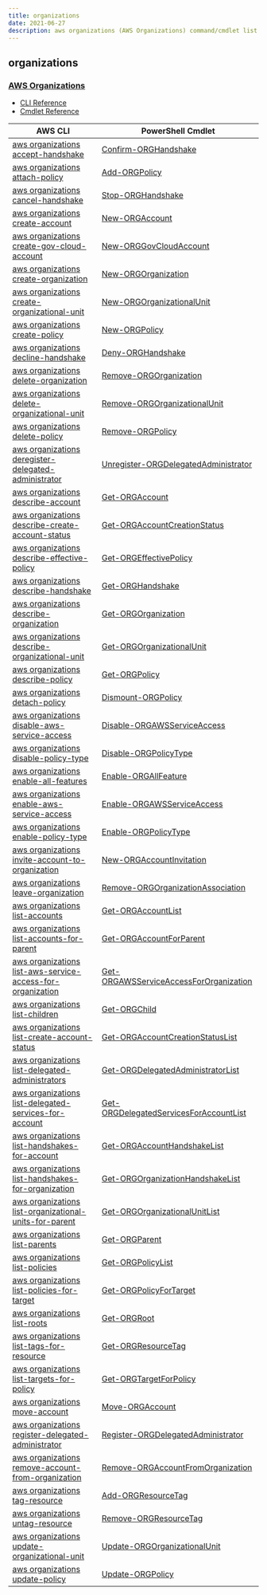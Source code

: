 ```yaml
---
title: organizations
date: 2021-06-27
description: aws organizations (AWS Organizations) command/cmdlet list.
---
```


## organizations

### [AWS Organizations](https://aws.amazon.com/organizations/)

* [CLI Reference](https://docs.aws.amazon.com/cli/latest/reference/organizations/index.html)
* [Cmdlet Reference](https://docs.aws.amazon.com/powershell/latest/reference/items/AWS_Organizations_cmdlets.html)

|AWS CLI|PowerShell Cmdlet|
|----|----|
|[aws organizations accept-handshake](https://docs.aws.amazon.com/cli/latest/reference/organizations/accept-handshake.html)|[Confirm-ORGHandshake](https://docs.aws.amazon.com/powershell/latest/reference/items/Confirm-ORGHandshake.html)|
|[aws organizations attach-policy](https://docs.aws.amazon.com/cli/latest/reference/organizations/attach-policy.html)|[Add-ORGPolicy](https://docs.aws.amazon.com/powershell/latest/reference/items/Add-ORGPolicy.html)|
|[aws organizations cancel-handshake](https://docs.aws.amazon.com/cli/latest/reference/organizations/cancel-handshake.html)|[Stop-ORGHandshake](https://docs.aws.amazon.com/powershell/latest/reference/items/Stop-ORGHandshake.html)|
|[aws organizations create-account](https://docs.aws.amazon.com/cli/latest/reference/organizations/create-account.html)|[New-ORGAccount](https://docs.aws.amazon.com/powershell/latest/reference/items/New-ORGAccount.html)|
|[aws organizations create-gov-cloud-account](https://docs.aws.amazon.com/cli/latest/reference/organizations/create-gov-cloud-account.html)|[New-ORGGovCloudAccount](https://docs.aws.amazon.com/powershell/latest/reference/items/New-ORGGovCloudAccount.html)|
|[aws organizations create-organization](https://docs.aws.amazon.com/cli/latest/reference/organizations/create-organization.html)|[New-ORGOrganization](https://docs.aws.amazon.com/powershell/latest/reference/items/New-ORGOrganization.html)|
|[aws organizations create-organizational-unit](https://docs.aws.amazon.com/cli/latest/reference/organizations/create-organizational-unit.html)|[New-ORGOrganizationalUnit](https://docs.aws.amazon.com/powershell/latest/reference/items/New-ORGOrganizationalUnit.html)|
|[aws organizations create-policy](https://docs.aws.amazon.com/cli/latest/reference/organizations/create-policy.html)|[New-ORGPolicy](https://docs.aws.amazon.com/powershell/latest/reference/items/New-ORGPolicy.html)|
|[aws organizations decline-handshake](https://docs.aws.amazon.com/cli/latest/reference/organizations/decline-handshake.html)|[Deny-ORGHandshake](https://docs.aws.amazon.com/powershell/latest/reference/items/Deny-ORGHandshake.html)|
|[aws organizations delete-organization](https://docs.aws.amazon.com/cli/latest/reference/organizations/delete-organization.html)|[Remove-ORGOrganization](https://docs.aws.amazon.com/powershell/latest/reference/items/Remove-ORGOrganization.html)|
|[aws organizations delete-organizational-unit](https://docs.aws.amazon.com/cli/latest/reference/organizations/delete-organizational-unit.html)|[Remove-ORGOrganizationalUnit](https://docs.aws.amazon.com/powershell/latest/reference/items/Remove-ORGOrganizationalUnit.html)|
|[aws organizations delete-policy](https://docs.aws.amazon.com/cli/latest/reference/organizations/delete-policy.html)|[Remove-ORGPolicy](https://docs.aws.amazon.com/powershell/latest/reference/items/Remove-ORGPolicy.html)|
|[aws organizations deregister-delegated-administrator](https://docs.aws.amazon.com/cli/latest/reference/organizations/deregister-delegated-administrator.html)|[Unregister-ORGDelegatedAdministrator](https://docs.aws.amazon.com/powershell/latest/reference/items/Unregister-ORGDelegatedAdministrator.html)|
|[aws organizations describe-account](https://docs.aws.amazon.com/cli/latest/reference/organizations/describe-account.html)|[Get-ORGAccount](https://docs.aws.amazon.com/powershell/latest/reference/items/Get-ORGAccount.html)|
|[aws organizations describe-create-account-status](https://docs.aws.amazon.com/cli/latest/reference/organizations/describe-create-account-status.html)|[Get-ORGAccountCreationStatus](https://docs.aws.amazon.com/powershell/latest/reference/items/Get-ORGAccountCreationStatus.html)|
|[aws organizations describe-effective-policy](https://docs.aws.amazon.com/cli/latest/reference/organizations/describe-effective-policy.html)|[Get-ORGEffectivePolicy](https://docs.aws.amazon.com/powershell/latest/reference/items/Get-ORGEffectivePolicy.html)|
|[aws organizations describe-handshake](https://docs.aws.amazon.com/cli/latest/reference/organizations/describe-handshake.html)|[Get-ORGHandshake](https://docs.aws.amazon.com/powershell/latest/reference/items/Get-ORGHandshake.html)|
|[aws organizations describe-organization](https://docs.aws.amazon.com/cli/latest/reference/organizations/describe-organization.html)|[Get-ORGOrganization](https://docs.aws.amazon.com/powershell/latest/reference/items/Get-ORGOrganization.html)|
|[aws organizations describe-organizational-unit](https://docs.aws.amazon.com/cli/latest/reference/organizations/describe-organizational-unit.html)|[Get-ORGOrganizationalUnit](https://docs.aws.amazon.com/powershell/latest/reference/items/Get-ORGOrganizationalUnit.html)|
|[aws organizations describe-policy](https://docs.aws.amazon.com/cli/latest/reference/organizations/describe-policy.html)|[Get-ORGPolicy](https://docs.aws.amazon.com/powershell/latest/reference/items/Get-ORGPolicy.html)|
|[aws organizations detach-policy](https://docs.aws.amazon.com/cli/latest/reference/organizations/detach-policy.html)|[Dismount-ORGPolicy](https://docs.aws.amazon.com/powershell/latest/reference/items/Dismount-ORGPolicy.html)|
|[aws organizations disable-aws-service-access](https://docs.aws.amazon.com/cli/latest/reference/organizations/disable-aws-service-access.html)|[Disable-ORGAWSServiceAccess](https://docs.aws.amazon.com/powershell/latest/reference/items/Disable-ORGAWSServiceAccess.html)|
|[aws organizations disable-policy-type](https://docs.aws.amazon.com/cli/latest/reference/organizations/disable-policy-type.html)|[Disable-ORGPolicyType](https://docs.aws.amazon.com/powershell/latest/reference/items/Disable-ORGPolicyType.html)|
|[aws organizations enable-all-features](https://docs.aws.amazon.com/cli/latest/reference/organizations/enable-all-features.html)|[Enable-ORGAllFeature](https://docs.aws.amazon.com/powershell/latest/reference/items/Enable-ORGAllFeature.html)|
|[aws organizations enable-aws-service-access](https://docs.aws.amazon.com/cli/latest/reference/organizations/enable-aws-service-access.html)|[Enable-ORGAWSServiceAccess](https://docs.aws.amazon.com/powershell/latest/reference/items/Enable-ORGAWSServiceAccess.html)|
|[aws organizations enable-policy-type](https://docs.aws.amazon.com/cli/latest/reference/organizations/enable-policy-type.html)|[Enable-ORGPolicyType](https://docs.aws.amazon.com/powershell/latest/reference/items/Enable-ORGPolicyType.html)|
|[aws organizations invite-account-to-organization](https://docs.aws.amazon.com/cli/latest/reference/organizations/invite-account-to-organization.html)|[New-ORGAccountInvitation](https://docs.aws.amazon.com/powershell/latest/reference/items/New-ORGAccountInvitation.html)|
|[aws organizations leave-organization](https://docs.aws.amazon.com/cli/latest/reference/organizations/leave-organization.html)|[Remove-ORGOrganizationAssociation](https://docs.aws.amazon.com/powershell/latest/reference/items/Remove-ORGOrganizationAssociation.html)|
|[aws organizations list-accounts](https://docs.aws.amazon.com/cli/latest/reference/organizations/list-accounts.html)|[Get-ORGAccountList](https://docs.aws.amazon.com/powershell/latest/reference/items/Get-ORGAccountList.html)|
|[aws organizations list-accounts-for-parent](https://docs.aws.amazon.com/cli/latest/reference/organizations/list-accounts-for-parent.html)|[Get-ORGAccountForParent](https://docs.aws.amazon.com/powershell/latest/reference/items/Get-ORGAccountForParent.html)|
|[aws organizations list-aws-service-access-for-organization](https://docs.aws.amazon.com/cli/latest/reference/organizations/list-aws-service-access-for-organization.html)|[Get-ORGAWSServiceAccessForOrganization](https://docs.aws.amazon.com/powershell/latest/reference/items/Get-ORGAWSServiceAccessForOrganization.html)|
|[aws organizations list-children](https://docs.aws.amazon.com/cli/latest/reference/organizations/list-children.html)|[Get-ORGChild](https://docs.aws.amazon.com/powershell/latest/reference/items/Get-ORGChild.html)|
|[aws organizations list-create-account-status](https://docs.aws.amazon.com/cli/latest/reference/organizations/list-create-account-status.html)|[Get-ORGAccountCreationStatusList](https://docs.aws.amazon.com/powershell/latest/reference/items/Get-ORGAccountCreationStatusList.html)|
|[aws organizations list-delegated-administrators](https://docs.aws.amazon.com/cli/latest/reference/organizations/list-delegated-administrators.html)|[Get-ORGDelegatedAdministratorList](https://docs.aws.amazon.com/powershell/latest/reference/items/Get-ORGDelegatedAdministratorList.html)|
|[aws organizations list-delegated-services-for-account](https://docs.aws.amazon.com/cli/latest/reference/organizations/list-delegated-services-for-account.html)|[Get-ORGDelegatedServicesForAccountList](https://docs.aws.amazon.com/powershell/latest/reference/items/Get-ORGDelegatedServicesForAccountList.html)|
|[aws organizations list-handshakes-for-account](https://docs.aws.amazon.com/cli/latest/reference/organizations/list-handshakes-for-account.html)|[Get-ORGAccountHandshakeList](https://docs.aws.amazon.com/powershell/latest/reference/items/Get-ORGAccountHandshakeList.html)|
|[aws organizations list-handshakes-for-organization](https://docs.aws.amazon.com/cli/latest/reference/organizations/list-handshakes-for-organization.html)|[Get-ORGOrganizationHandshakeList](https://docs.aws.amazon.com/powershell/latest/reference/items/Get-ORGOrganizationHandshakeList.html)|
|[aws organizations list-organizational-units-for-parent](https://docs.aws.amazon.com/cli/latest/reference/organizations/list-organizational-units-for-parent.html)|[Get-ORGOrganizationalUnitList](https://docs.aws.amazon.com/powershell/latest/reference/items/Get-ORGOrganizationalUnitList.html)|
|[aws organizations list-parents](https://docs.aws.amazon.com/cli/latest/reference/organizations/list-parents.html)|[Get-ORGParent](https://docs.aws.amazon.com/powershell/latest/reference/items/Get-ORGParent.html)|
|[aws organizations list-policies](https://docs.aws.amazon.com/cli/latest/reference/organizations/list-policies.html)|[Get-ORGPolicyList](https://docs.aws.amazon.com/powershell/latest/reference/items/Get-ORGPolicyList.html)|
|[aws organizations list-policies-for-target](https://docs.aws.amazon.com/cli/latest/reference/organizations/list-policies-for-target.html)|[Get-ORGPolicyForTarget](https://docs.aws.amazon.com/powershell/latest/reference/items/Get-ORGPolicyForTarget.html)|
|[aws organizations list-roots](https://docs.aws.amazon.com/cli/latest/reference/organizations/list-roots.html)|[Get-ORGRoot](https://docs.aws.amazon.com/powershell/latest/reference/items/Get-ORGRoot.html)|
|[aws organizations list-tags-for-resource](https://docs.aws.amazon.com/cli/latest/reference/organizations/list-tags-for-resource.html)|[Get-ORGResourceTag](https://docs.aws.amazon.com/powershell/latest/reference/items/Get-ORGResourceTag.html)|
|[aws organizations list-targets-for-policy](https://docs.aws.amazon.com/cli/latest/reference/organizations/list-targets-for-policy.html)|[Get-ORGTargetForPolicy](https://docs.aws.amazon.com/powershell/latest/reference/items/Get-ORGTargetForPolicy.html)|
|[aws organizations move-account](https://docs.aws.amazon.com/cli/latest/reference/organizations/move-account.html)|[Move-ORGAccount](https://docs.aws.amazon.com/powershell/latest/reference/items/Move-ORGAccount.html)|
|[aws organizations register-delegated-administrator](https://docs.aws.amazon.com/cli/latest/reference/organizations/register-delegated-administrator.html)|[Register-ORGDelegatedAdministrator](https://docs.aws.amazon.com/powershell/latest/reference/items/Register-ORGDelegatedAdministrator.html)|
|[aws organizations remove-account-from-organization](https://docs.aws.amazon.com/cli/latest/reference/organizations/remove-account-from-organization.html)|[Remove-ORGAccountFromOrganization](https://docs.aws.amazon.com/powershell/latest/reference/items/Remove-ORGAccountFromOrganization.html)|
|[aws organizations tag-resource](https://docs.aws.amazon.com/cli/latest/reference/organizations/tag-resource.html)|[Add-ORGResourceTag](https://docs.aws.amazon.com/powershell/latest/reference/items/Add-ORGResourceTag.html)|
|[aws organizations untag-resource](https://docs.aws.amazon.com/cli/latest/reference/organizations/untag-resource.html)|[Remove-ORGResourceTag](https://docs.aws.amazon.com/powershell/latest/reference/items/Remove-ORGResourceTag.html)|
|[aws organizations update-organizational-unit](https://docs.aws.amazon.com/cli/latest/reference/organizations/update-organizational-unit.html)|[Update-ORGOrganizationalUnit](https://docs.aws.amazon.com/powershell/latest/reference/items/Update-ORGOrganizationalUnit.html)|
|[aws organizations update-policy](https://docs.aws.amazon.com/cli/latest/reference/organizations/update-policy.html)|[Update-ORGPolicy](https://docs.aws.amazon.com/powershell/latest/reference/items/Update-ORGPolicy.html)|

